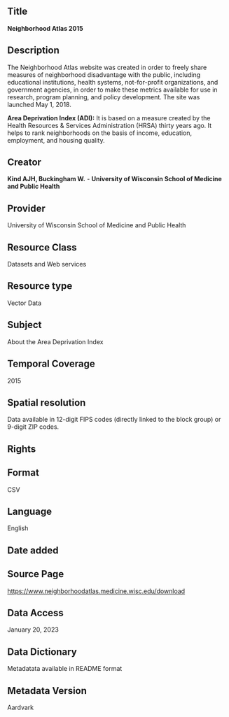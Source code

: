 ## Title

**Neighborhood Atlas 2015**

## Description
The Neighborhood Atlas website was created in order to freely share measures of neighborhood disadvantage with the public, including educational institutions, health systems, not-for-profit organizations, and government agencies, in order to make these metrics available for use in research, program planning, and policy development. The site was launched May 1, 2018.

**Area Deprivation Index (ADI):** It is based on a measure created by the Health Resources & Services Administration (HRSA) thirty years ago. It helps to rank neighborhoods on the basis of  income, education, employment, and housing quality. 

## Creator
**Kind AJH, Buckingham W.** - **University of Wisconsin School of Medicine and Public Health**

## Provider
University of Wisconsin School of Medicine and Public Health

## Resource Class 
Datasets and Web services

## Resource type 
Vector Data

## Subject
About the Area Deprivation Index 

## Temporal Coverage
2015

## Spatial resolution
Data available in 12-digit FIPS codes (directly linked to the block group) or 9-digit ZIP codes.

## Rights


## Format
CSV
## Language
English
## Date added

## Source Page
https://www.neighborhoodatlas.medicine.wisc.edu/download

## Data Access
 January 20, 2023

## Data Dictionary
Metadatata available in README format 

## Metadata Version

Aardvark
